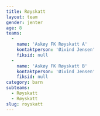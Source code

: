 ```yaml
---
title: Røyskatt
layout: team
gender: jenter
age: 8
teams:
  -
    name: 'Askøy FK Røyskatt A'
    kontaktperson: 'Øivind Jensen'
    fiksid: null
  -
    name: 'Askøy FK Røyskatt B'
    kontaktperson: 'Øivind Jensen'
    fiksid: null
category: barn
subteams:
  - Røyskatt
  - Røyskatt
slug: royskatt
---
```

